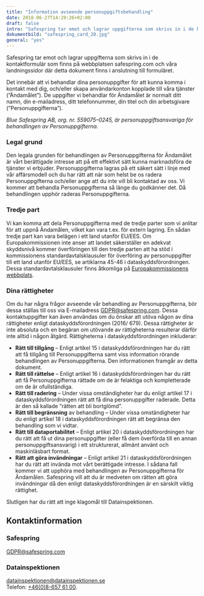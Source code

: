 ```yaml
---
title: "Information avseende personuppgifts­­behandling"
date: 2018-06-27T14:29:26+02:00
draft: false
intro: "Safespring tar emot och lagrar uppgifterna som skrivs in i de kontaktformulär som finns på webbplatsen safespring.com"
dokumentbild: "safespring_card_20.jpg"
general: "yes"
---
```


<div class="ingress"><p>Safespring tar emot och lagrar uppgifterna som skrivs in i de kontaktformulär som finns på webbplatsen safespring.com och våra landningssidor där detta dokument finns i anslutning till formuläret.</p></div>

Det innebär att vi behandlar dina personuppgifter för att kunna komma i kontakt med dig, och/eller skapa användarkonton kopplade till våra tjänster (”Ändamålet”). De uppgifter vi behandlar för Ändamålet är normalt ditt namn, din e-mailadress, ditt telefonnummer, din titel och din arbetsgivare (”Personuppgifterna”).

*Blue Safespring AB, org. nr. 559075–0245, är personuppgiftsansvariga för behandlingen av Personuppgifterna.*

### Legal grund
Den legala grunden för behandlingen av Personuppgifterna för Ändamålet är vårt berättigade intresse att på ett effektivt sätt kunna marknadsföra de tjänster vi erbjuder. Personuppgifterna lagras på ett säkert sätt i linje med vår affärsmodell och du har rätt att när som helst be os radera Personuppgifterna och/eller ange att du inte vill bli kontaktad av oss. Vi kommer att behandla Personuppgifterna så länge du godkänner det. Då behandlingen upphör raderas Personuppgifterna.

### Tredje part
Vi kan komma att dela Personuppgifterna med de tredje parter som vi anlitar för att uppnå Ändamålen, vilket kan vara t.ex. för extern lagring. En sådan tredje part kan vara belägen i ett land utanför EU/EES. Om Europakommissionen inte anser att landet säkerställer en adekvat skyddsnivå kommer överföringen till den tredje parten att ha stöd i kommissionens standardavtalsklausuler för överföring av personuppgifter till ett land utanför EU/EES, se artiklarna 45-46 i dataskyddsförordningen. Dessa standardavtalsklausuler finns åtkomliga på [Europakommissionens webbplats](http://ec.europa.eu/justice/data-protection/international-transfers/transfer "Europakommissionens webbplats").

### Dina rättigheter
Om du har några frågor avseende vår behandling av Personuppgifterna, bör dessa ställas till oss via E-mailadress GDPR@safespring.com. Dessa kontaktuppgifter kan även användas om du önskar att utöva någon av dina rättigheter enligt dataskyddsförordningen (2016/ 679). Dessa rättigheter är inte absoluta och en begäran om utövande av rättigheterna resulterar därför inte alltid i någon åtgärd. Rättigheterna i dataskyddsförordningen inkluderar:

* **Rätt till tillgång** – Enligt artikel 15 i dataskyddsförordningen har du rätt att få tillgång till Personuppgifterna samt viss information rörande behandlingen av Personuppgifterna. Den informationen framgår av detta dokument.
* **Rätt till rättelse** – Enligt artikel 16 i dataskyddsförordningen har du rätt att få Personuppgifterna rättade om de är felaktiga och kompletterade om de är ofullständiga.
* **Rätt till radering** – Under vissa omständigheter har du enligt artikel 17 i dataskyddsförordningen rätt att få dina personuppgifter raderade. Detta är den så kallade ”rätten att bli bortglömd”.
* **Rätt till begränsning** av behandling – Under vissa omständigheter har du enligt artikel 18 i dataskyddsförordningen rätt att begränsa den behandling som vi vidtar.
* **Rätt till dataportabilitet** – Enligt artikel 20 i dataskyddsförordningen har du rätt att få ut dina personuppgifter (eller få dem överförda till en annan personuppgiftsansvarig) i ett strukturerat, allmänt använt och maskinläsbart format.
* **Rätt att göra invändningar** – Enligt artikel 21 i dataskyddsförordningen har du rätt att invända mot vårt berättigade intresse. I sådana fall kommer vi att upphöra med behandlingen av Personuppgifterna för Ändamålen. Safespring vill att du är medveten om rätten att göra invändningar då den enligt dataskyddsförordningen är en särskilt viktig rättighet.

Slutligen har du rätt att inge klagomål till Datainspektionen.

## Kontaktinformation
### Safespring
[GDPR@safespring.com](mailto:GDPR@safespring.com)

### Datainspektionen
[datainspektionen@datainspektionen.se](mailto:datainspektionen@datainspektionen.se)</br>
Telefon: [+46(0)‭8-657 61 00](tel:+4686576100).‬
